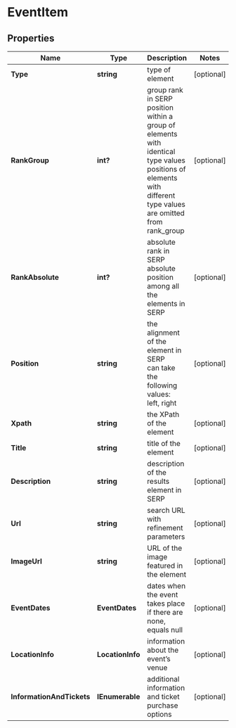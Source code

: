 # EventItem


## Properties

| Name | Type | Description | Notes |
|------------ | ------------- | ------------- | -------------|
**Type** | **string** | type of element |[optional]|
**RankGroup** | **int?** | group rank in SERP<br>position within a group of elements with identical type values<br>positions of elements with different type values are omitted from rank_group |[optional]|
**RankAbsolute** | **int?** | absolute rank in SERP<br>absolute position among all the elements in SERP |[optional]|
**Position** | **string** | the alignment of the element in SERP<br>can take the following values:<br>left, right |[optional]|
**Xpath** | **string** | the XPath of the element |[optional]|
**Title** | **string** | title of the element |[optional]|
**Description** | **string** | description of the results element in SERP |[optional]|
**Url** | **string** | search URL with refinement parameters |[optional]|
**ImageUrl** | **string** | URL of the image featured in the element |[optional]|
**EventDates** | **EventDates** | dates when the event takes place<br>if there are none, equals null |[optional]|
**LocationInfo** | **LocationInfo** | information about the event’s venue |[optional]|
**InformationAndTickets** | **IEnumerable<InformationAndTicketsElement>** | additional information and ticket purchase options |[optional]|